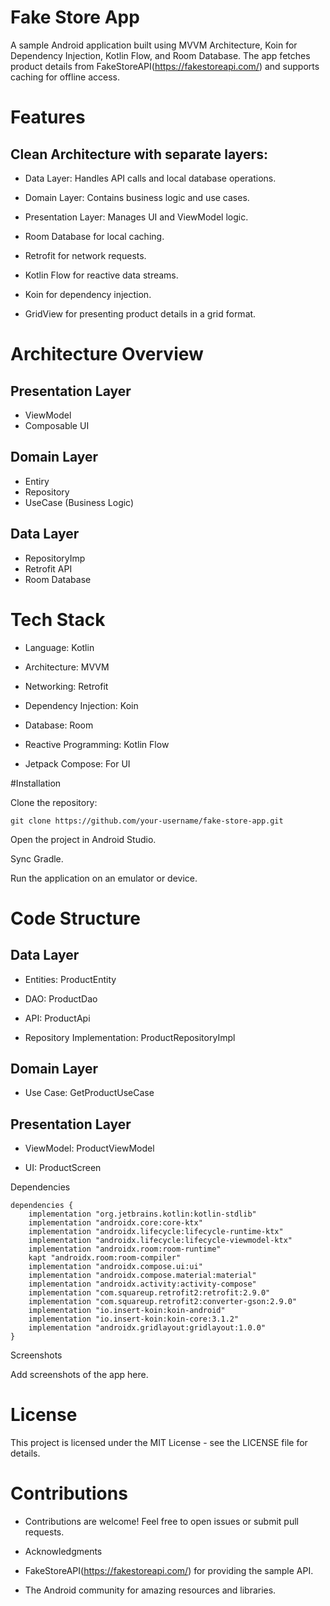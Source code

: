 # Fake Store App

A sample Android application built using MVVM Architecture, Koin for Dependency Injection, Kotlin Flow, and Room Database. The app fetches product details from FakeStoreAPI(https://fakestoreapi.com/) and supports caching for offline access.

# Features

## Clean Architecture with separate layers:

- Data Layer: Handles API calls and local database operations.

- Domain Layer: Contains business logic and use cases.

- Presentation Layer: Manages UI and ViewModel logic.

- Room Database for local caching.

- Retrofit for network requests.

- Kotlin Flow for reactive data streams.

- Koin for dependency injection.

- GridView for presenting product details in a grid format.

# Architecture Overview

## Presentation Layer
  - ViewModel
  - Composable UI
## Domain Layer
  - Entiry
  - Repository
  - UseCase (Business Logic)
## Data Layer
  - RepositoryImp
  - Retrofit API
  - Room Database

# Tech Stack

- Language: Kotlin

- Architecture: MVVM

- Networking: Retrofit

- Dependency Injection: Koin

- Database: Room

- Reactive Programming: Kotlin Flow

- Jetpack Compose: For UI

#Installation

Clone the repository:
```plaintext
git clone https://github.com/your-username/fake-store-app.git
```
Open the project in Android Studio.

Sync Gradle.

Run the application on an emulator or device.

# Code Structure

## Data Layer

- Entities: ProductEntity

- DAO: ProductDao

- API: ProductApi

- Repository Implementation: ProductRepositoryImpl

## Domain Layer

- Use Case: GetProductUseCase

## Presentation Layer

- ViewModel: ProductViewModel

- UI: ProductScreen

Dependencies
```plaintext
dependencies {
    implementation "org.jetbrains.kotlin:kotlin-stdlib"
    implementation "androidx.core:core-ktx"
    implementation "androidx.lifecycle:lifecycle-runtime-ktx"
    implementation "androidx.lifecycle:lifecycle-viewmodel-ktx"
    implementation "androidx.room:room-runtime"
    kapt "androidx.room:room-compiler"
    implementation "androidx.compose.ui:ui"
    implementation "androidx.compose.material:material"
    implementation "androidx.activity:activity-compose"
    implementation "com.squareup.retrofit2:retrofit:2.9.0"
    implementation "com.squareup.retrofit2:converter-gson:2.9.0"
    implementation "io.insert-koin:koin-android"
    implementation "io.insert-koin:koin-core:3.1.2"
    implementation "androidx.gridlayout:gridlayout:1.0.0"
}
```
Screenshots

Add screenshots of the app here.

# License

This project is licensed under the MIT License - see the LICENSE file for details.

# Contributions

- Contributions are welcome! Feel free to open issues or submit pull requests.

- Acknowledgments

- FakeStoreAPI(https://fakestoreapi.com/) for providing the sample API.

- The Android community for amazing resources and libraries.
